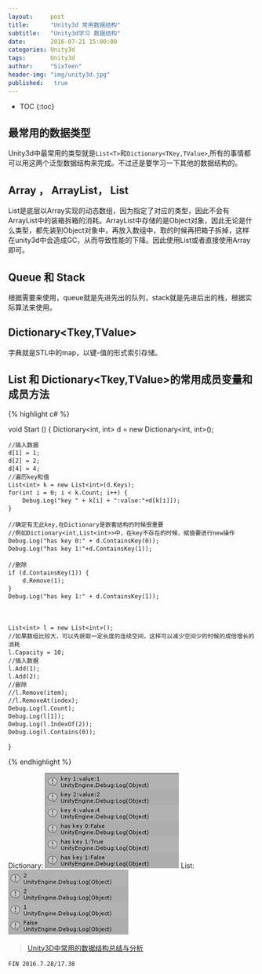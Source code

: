 ```yaml
---
layout:     post
title:      "Unity3d 常用数据结构"
subtitle:   "Unity3d学习 数据结构"
date:       2016-07-21 15:00:00
categories: Unity3d
tags:       Unity3d
author:     "SixTeen"
header-img: "img/unity3d.jpg"
published:   true
---
```


* TOC
{:toc}

## 最常用的数据类型

Unity3d中最常用的类型就是```List<T>```和```Dictionary<TKey,TValue>```,所有的事情都可以用这两个泛型数据结构来完成。不过还是要学习一下其他的数据结构的。

## Array ， ArrayList， List<T>

List<T>是底层以Array实现的动态数组，因为指定了对应的类型，因此不会有ArrayList中的装箱拆箱的消耗。ArrayList中存储的是Object对象，因此无论是什么类型，都先装到Object对象中，再放入数组中，取的时候再把箱子拆掉，这样在unity3d中会造成GC，从而导致性能的下降。因此使用List<T>或者直接使用Array即可。

## Queue<T> 和 Stack<T>

根据需要来使用，queue就是先进先出的队列，stack就是先进后出的栈，根据实际算法来使用。

## Dictionary<Tkey,TValue>

字典就是STL中的map，以键-值的形式索引存储。

## List<T> 和 Dictionary<Tkey,TValue>的常用成员变量和成员方法

{% highlight c# %}

void Start () {
    Dictionary<int, int> d = new Dictionary<int, int>();
    
    //插入数据
    d[1] = 1;
    d[2] = 2;
    d[4] = 4;
    //遍历key和值
    List<int> k = new List<int>(d.Keys);
    for(int i = 0; i < k.Count; i++) {
        Debug.Log("key " + k[i] + ":value:"+d[k[i]]);
    }

    //确定有无此key,在Dictionary是嵌套结构的时候很重要
    //例如Dictionary<int,List<int>>中，在key不存在的时候，赋值要进行new操作
    Debug.Log("has key 0:" + d.ContainsKey(0));
    Debug.Log("has key 1:"+d.ContainsKey(1));

    //删除
    if (d.ContainsKey(1)) {
        d.Remove(1);
    }
    Debug.Log("has key 1:" + d.ContainsKey(1));



    List<int> l = new List<int>();
    //如果数组比较大，可以先获取一定长度的连续空间，这样可以减少空间少的时候的成倍增长的消耗
    l.Capacity = 10;
    //插入数据
    l.Add(1);
    l.Add(2);
    //删除
    //l.Remove(item);
    //l.RemoveAt(index);
    Debug.Log(l.Count);
    Debug.Log(l[1]);
    Debug.Log(l.IndexOf(2));
    Debug.Log(l.Contains(0));
}

{% endhighlight %}

Dictionary:
![](/img/unity3d/daylearning/7.21/dictionary.png)
List:
![](/img/unity3d/daylearning/7.21/list.png)

> [Unity3D中常用的数据结构总结与分析](http://www.cnblogs.com/murongxiaopifu/p/4161648.html?utm_source=tuicool&utm_medium=referral)

    FIN 2016.7.28/17.38